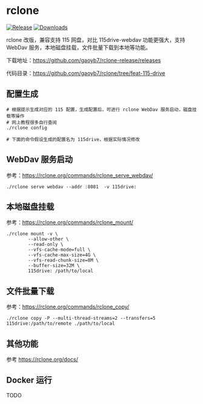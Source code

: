 # rclone

[![Release](https://img.shields.io/github/v/release/gaoyb7/rclone-release?display_name=tag)](https://github.com/gaoyb7/rclone-release/releases)
[![Downloads](https://img.shields.io/github/downloads/gaoyb7/rclone-release/total)](https://github.com/gaoyb7/rclone-release/releases)

rclone 改版，兼容支持 115 网盘，对比 115drive-webdav 功能更强大，支持 WebDav 服务，本地磁盘挂载，文件批量下载到本地等功能。

下载地址：https://github.com/gaoyb7/rclone-release/releases

代码目录：https://github.com/gaoyb7/rclone/tree/feat-115-drive

## 配置生成
```
# 根据提示生成对应的 115 配置，生成配置后，可进行 rclone WebDav 服务启动，磁盘挂载等操作
# 网上教程很多自行查阅
./rclone config

# 下面的命令假设生成的配置名为 115drive，根据实际情况修改
```

## WebDav 服务启动
参考：https://rclone.org/commands/rclone_serve_webdav/
```
./rclone serve webdav --addr :8081  -v 115drive:
```

## 本地磁盘挂载
参考：https://rclone.org/commands/rclone_mount/
```
./rclone mount -v \
        --allow-other \
        --read-only \
        --vfs-cache-mode=full \
        --vfs-cache-max-size=4G \
        --vfs-read-chunk-size=8M \
        --buffer-size=32M \
        115drive: /path/to/local
```

## 文件批量下载
参考：https://rclone.org/commands/rclone_copy/
```
./rclone copy -P --multi-thread-streams=2 --transfers=5 115drive:/path/to/remote ./path/to/local
```

## 其他功能
参考 https://rclone.org/docs/

## Docker 运行
TODO

